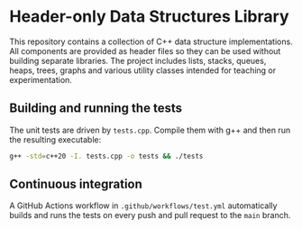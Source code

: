 # Header-only Data Structures Library

This repository contains a collection of C++ data structure implementations.
All components are provided as header files so they can be used without
building separate libraries.  The project includes lists, stacks, queues,
heaps, trees, graphs and various utility classes intended for teaching or
experimentation.

## Building and running the tests

The unit tests are driven by `tests.cpp`.  Compile them with g++ and then run
the resulting executable:

```bash
g++ -std=c++20 -I. tests.cpp -o tests && ./tests
```

## Continuous integration

A GitHub Actions workflow in `.github/workflows/test.yml` automatically builds
and runs the tests on every push and pull request to the `main` branch.
